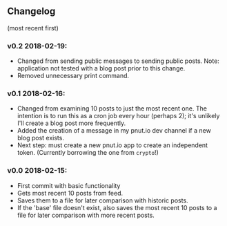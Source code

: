 ## Changelog
(most recent first)

### v0.2 2018-02-19:
* Changed from sending public messages to sending public posts. Note: application not tested with a blog post prior to this change.
* Removed unnecessary print command.

### v0.1 2018-02-16:
* Changed from examining 10 posts to just the most recent one. The intention is to run this as a cron job every hour (perhaps 2); it's unlikely I'll create a blog post more frequently.
* Added the creation of a message in my pnut.io dev channel if a new blog post exists.
* Next step: must create a new pnut.io app to create an independent token. (Currently borrowing the one from `crypto`!)

### v0.0 2018-02-15:
* First commit with basic functionality
 * Gets most recent 10 posts from feed.
 * Saves them to a file for later comparison with historic posts.
 * If the 'base' file doesn't exist, also saves the most recent 10 posts to a file for later comparison with more recent posts.
